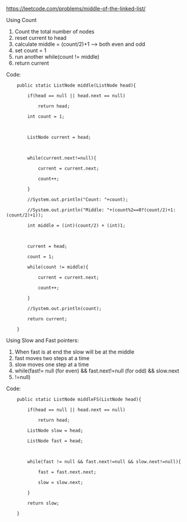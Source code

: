https://leetcode.com/problems/middle-of-the-linked-list/



Using Count

1. Count the total number of nodes
2. reset current to head
3. calculate middle = (count/2)+1 --> both even and odd
4. set count = 1 
5. run another while(count != middle)
6. return current

Code:

```
    public static ListNode middle(ListNode head){

        if(head == null || head.next == null)

            return head;

        int count = 1;

  

        ListNode current = head;

  

        while(current.next!=null){

            current = current.next;

            count++;

        }

        //System.out.println("Count: "+count);

        //System.out.println("Middle: "+(count%2==0?(count/2)+1:(count/2)+1));

        int middle = (int)(count/2) + (int)1;

  

        current = head;

        count = 1;

        while(count != middle){

            current = current.next;

            count++;

        }

        //System.out.println(count);

        return current;

    }
```


Using Slow and Fast pointers:

1. When fast is at end the slow will be at the middle
2. fast moves two steps at a time
3. slow moves one step at a time
4. while(fast!= null (for even) && fast.next!=null (for odd) && slow.next
5. !=null)

Code:

```
    public static ListNode middleFS(ListNode head){

        if(head == null || head.next == null)

            return head;

        ListNode slow = head;

        ListNode fast = head;

  

        while(fast != null && fast.next!=null && slow.next!=null){

            fast = fast.next.next;

            slow = slow.next;

        }

        return slow;

    }
```